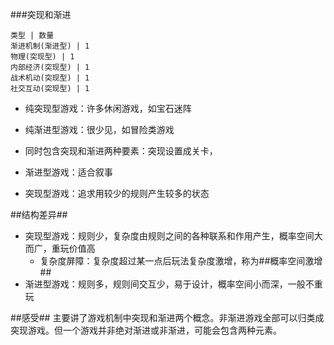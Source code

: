 ###突现和渐进
```table:pie
类型 | 数量
渐进机制(渐进型) | 1
物理(突现型) | 1
内部经济(突现型) | 1
战术机动(突现型) | 1
社交互动(突现型) | 1
```

- 纯突现型游戏：许多休闲游戏，如宝石迷阵
- 纯渐进型游戏：很少见，如冒险类游戏
- 同时包含突现和渐进两种要素：突现设置成关卡，


- 渐进型游戏：适合叙事
- 突现型游戏：追求用较少的规则产生较多的状态

##结构差异##
- 突现型游戏：规则少，复杂度由规则之间的各种联系和作用产生，概率空间大而广，重玩价值高
    - 复杂度屏障：复杂度超过某一点后玩法复杂度激增，称为##概率空间激增##
- 渐进型游戏：规则多，规则间交互少，易于设计，概率空间小而深，一般不重玩

##感受##
主要讲了游戏机制中突现和渐进两个概念。非渐进游戏全部可以归类成突现游戏。但一个游戏并非绝对渐进或非渐进，可能会包含两种元素。